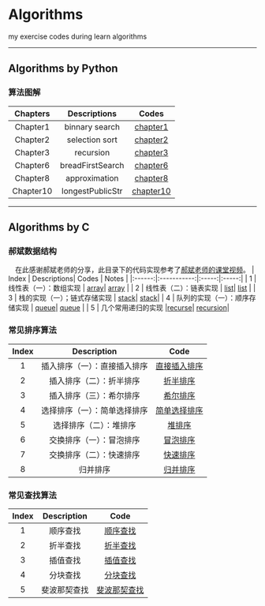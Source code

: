 # Algorithms
my exercise codes during learn algorithms
****
## Algorithms by Python
### 算法图解

| Chapters |   Descriptions   |  Codes   |
|:--------:|:----------------:|:---------:|
| Chapter1 | binnary search  | [chapter1](./Algorithms_python/Chapter1)|
| Chapter2 | selection sort  | [chapter2](./Algorithms_python/Chapter2)|
| Chapter3 | recursion       | [chapter3](./Algorithms_python/Chapter3)|
| Chapter6 | breadFirstSearch| [chapter6](./Algorithms_python/Chapter6)|
| Chapter8 | approximation   | [chapter8](./Algorithms_python/Chapter8)|
| Chapter10| longestPublicStr| [chapter10](./Algorithms_python/Chapter10)|

***
## Algorithms by C

### 郝斌数据结构
&emsp;在此感谢郝斌老师的分享，此目录下的代码实现参考了[郝斌老师的课堂视频](https://www.bilibili.com/video/BV11s41167h6?p=72)。
|  Index | Descriptions| Codes | Notes |
|:------:|:-----------:|:-----:|:-----:|
|    1   | 线性表（一）：数组实现    | [array](./Algorithms_C/郝斌数据结构/DataStruct/array.c)| [array](./Algorithms_C/郝斌数据结构/Notes/array.md)  |
|   2    | 线性表（二）：链表实现    | [list](./Algorithms_C/郝斌数据结构/DataStruct/list.c)| [list](./Algorithms_C/郝斌数据结构/Notes/list.md) |
|   3    | 栈的实现（一）；链式存储实现    | [stack](./Algorithms_C/郝斌数据结构/DataStruct/stack.c)| [stack](./Algorithms_C/郝斌数据结构/Notes/stack_link.md)|
|   4    | 队列的实现（一）：顺序存储实现  | [queue](./Algorithms_C/郝斌数据结构/DataStruct/queue.c)| [queue](./Algorithms_C/郝斌数据结构/Notes/queue_sequence.md) |
|   5    | 几个常用递归的实现 |[recurse](./Algorithms_C/郝斌数据结构/DataStruct/recurse.c)| [recursion](./Algorithms_C/郝斌数据结构/Notes/recursion.md)|

### 常见排序算法
| Index | Description | Code |
|:-----:|:-----------:|:----:|
|  1    | 插入排序（一）：直接插入排序|[直接插入排序](./Algorithms_C/郝斌数据结构/Sorts/StraightInsertionSort.c)|
|  2    | 插入排序（二）：折半排序|[折半排序](./Algorithms_C/郝斌数据结构/Sorts/BInsertSort.c)|
|  3    | 插入排序（三）：希尔排序|[希尔排序](./Algorithms_C/郝斌数据结构/Sorts/ShellSort.c)|
|  4    | 选择排序（一）：简单选择排序|[简单选择排序](./Algorithms_C/郝斌数据结构/Sorts/SimpleSelectSort.c)|
|  5    | 选择排序（二）：堆排序|[堆排序](./Algorithms_C/郝斌数据结构/Sorts/HeapSort.c)|
|  6    | 交换排序（一）：冒泡排序|[冒泡排序](./Algorithms_C/郝斌数据结构/Sorts/BubbleSort.c)|
|  7    | 交换排序（二）：快速排序|[快速排序](./Algorithms_C/郝斌数据结构/Sorts/QuickSort.c)|
|  8    | 归并排序|[归并排序](./Algorithms_C/郝斌数据结构/Sorts/MergeSort.c)|

### 常见查找算法
| Index | Description | Code |
|:-----:|:-----------:|:----:|
| 1     | 顺序查找    | [顺序查找](./Algorithms_C/郝斌数据结构/Search/SequenceSearch.c)|
| 2     | 折半查找    | [折半查找](./Algorithms_C/郝斌数据结构/Search/BinarySearch.c)|
| 3     | 插值查找    | [插值查找](./Algorithms_C/郝斌数据结构/Search/InsertSearch.c)|
| 4     | 分块查找    | [分块查找](./Algorithms_C/郝斌数据结构/Search/BlockSearch.c)|
| 5     | 斐波那契查找| [斐波那契查找](./Algorithms_C/郝斌数据结构/Search/FibonacciSearch.c)|